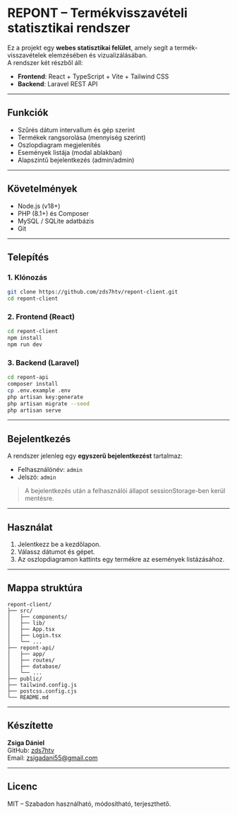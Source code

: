 # REPONT – Termékvisszavételi statisztikai rendszer

Ez a projekt egy **webes statisztikai felület**, amely segít a termék-visszavételek elemzésében és vizualizálásában.  
A rendszer két részből áll:

- **Frontend**: React + TypeScript + Vite + Tailwind CSS
- **Backend**: Laravel REST API

---

## Funkciók

- Szűrés dátum intervallum és gép szerint
- Termékek rangsorolása (mennyiség szerint)
- Oszlopdiagram megjelenítés
- Események listája (modal ablakban)
- Alapszintű bejelentkezés (admin/admin)

---

## Követelmények

- Node.js (v18+)
- PHP (8.1+) és Composer
- MySQL / SQLite adatbázis
- Git

---

## Telepítés

### 1. Klónozás

```bash
git clone https://github.com/zds7htv/repont-client.git
cd repont-client
```

### 2. Frontend (React)

```bash
cd repont-client
npm install
npm run dev
```

### 3. Backend (Laravel)

```bash
cd repont-api
composer install
cp .env.example .env
php artisan key:generate
php artisan migrate --seed
php artisan serve
```

---

## Bejelentkezés

A rendszer jelenleg egy **egyszerű bejelentkezést** tartalmaz:

- Felhasználónév: `admin`
- Jelszó: `admin`

> A bejelentkezés után a felhasználói állapot sessionStorage-ben kerül mentésre.

---

## Használat

1. Jelentkezz be a kezdőlapon.
2. Válassz dátumot és gépet.
3. Az oszlopdiagramon kattints egy termékre az események listázásához.

---

## Mappa struktúra

```
repont-client/
├── src/
│   ├── components/
│   ├── lib/
│   ├── App.tsx
│   ├── Login.tsx
│   └── ...
├── repont-api/
│   ├── app/
│   ├── routes/
│   ├── database/
│   └── ...
├── public/
├── tailwind.config.js
├── postcss.config.cjs
└── README.md
```

---

## Készítette

**Zsiga Dániel**  
GitHub: [zds7htv](https://github.com/zds7htv)  
Email: zsigadani55@gmail.com

---

## Licenc

MIT – Szabadon használható, módosítható, terjeszthető.
